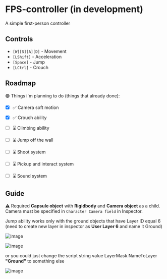# FPS-controller (in development)

A simple first-person controller

## Controls
-  `[W][S][A][D]` - Movement
-  `[LShift]` - Acceleration
-  `[Space]` - Jump
-  `[LCtrl]` - Crouch

## Roadmap
:green_circle: Things i'm planning to do (things that already done):
- [x] :white_check_mark: Camera soft motion
- [x] :white_check_mark: Crouch ability
- [ ] :hourglass: Climbing ability
- [ ] :hourglass: Jump off the wall
- [ ] :hourglass: Shoot system
- [ ] :hourglass: Pickup and interact system
- [ ] :hourglass: Sound system


## Guide
:warning: Required **Capsule object** with **Rigidbody** and **Camera object** as a child. Camera must be specified in `Character Camera field` in Inspector.

Jump ability works only with the ground objects that have Layer ID equal 6
(need to create new layer in inspector as **User Layer 6** and name it Ground)

![image](https://github.com/ViaKotov/1PP-controller/assets/89484940/0386f3cd-db99-452a-91dd-4249176831f4)

![image](https://github.com/ViaKotov/1PP-controller/assets/89484940/8fa4f767-835e-459f-952d-c0d208af7469)

or you could just change the script string value LayerMask.NameToLayer  **"Ground"** to something else

![image](https://github.com/ViaKotov/1PP-controller/assets/89484940/497b4aaa-f041-40ef-b509-478d6c14c68b)



